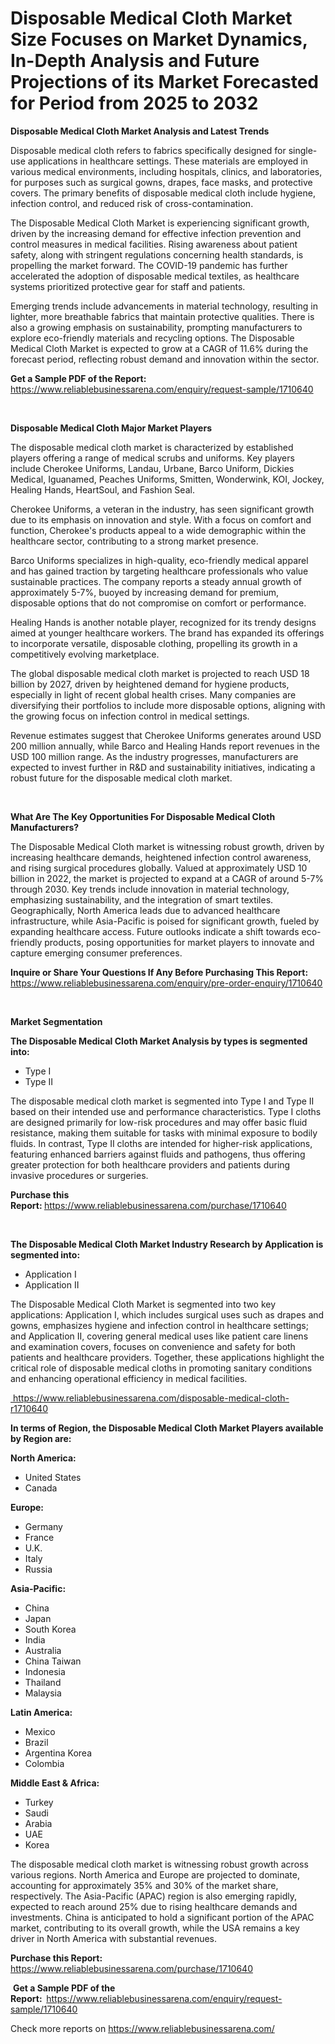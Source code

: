 <p><h1>Disposable Medical Cloth Market Size Focuses on Market Dynamics, In-Depth Analysis and Future Projections of its Market Forecasted for Period from 2025 to 2032</h1></p><p><strong>Disposable Medical Cloth Market Analysis and Latest Trends</strong></p>
<p><p>Disposable medical cloth refers to fabrics specifically designed for single-use applications in healthcare settings. These materials are employed in various medical environments, including hospitals, clinics, and laboratories, for purposes such as surgical gowns, drapes, face masks, and protective covers. The primary benefits of disposable medical cloth include hygiene, infection control, and reduced risk of cross-contamination.</p><p>The Disposable Medical Cloth Market is experiencing significant growth, driven by the increasing demand for effective infection prevention and control measures in medical facilities. Rising awareness about patient safety, along with stringent regulations concerning health standards, is propelling the market forward. The COVID-19 pandemic has further accelerated the adoption of disposable medical textiles, as healthcare systems prioritized protective gear for staff and patients.</p><p>Emerging trends include advancements in material technology, resulting in lighter, more breathable fabrics that maintain protective qualities. There is also a growing emphasis on sustainability, prompting manufacturers to explore eco-friendly materials and recycling options. The Disposable Medical Cloth Market is expected to grow at a CAGR of 11.6% during the forecast period, reflecting robust demand and innovation within the sector.</p></p>
<p><strong>Get a Sample PDF of the Report:&nbsp;</strong> <a href="https://www.reliablebusinessarena.com/enquiry/request-sample/1710640?utm_campaign=1835&utm_medium=2&utm_source=Github&utm_content=ia&utm_term=10012025&utm_id=disposable-medical-cloth">https://www.reliablebusinessarena.com/enquiry/request-sample/1710640</a></p>
<p>&nbsp;</p>
<p><strong>Disposable Medical Cloth Major Market Players</strong></p>
<p><p>The disposable medical cloth market is characterized by established players offering a range of medical scrubs and uniforms. Key players include Cherokee Uniforms, Landau, Urbane, Barco Uniform, Dickies Medical, Iguanamed, Peaches Uniforms, Smitten, Wonderwink, KOI, Jockey, Healing Hands, HeartSoul, and Fashion Seal.</p><p>Cherokee Uniforms, a veteran in the industry, has seen significant growth due to its emphasis on innovation and style. With a focus on comfort and function, Cherokee's products appeal to a wide demographic within the healthcare sector, contributing to a strong market presence.</p><p>Barco Uniforms specializes in high-quality, eco-friendly medical apparel and has gained traction by targeting healthcare professionals who value sustainable practices. The company reports a steady annual growth of approximately 5-7%, buoyed by increasing demand for premium, disposable options that do not compromise on comfort or performance.</p><p>Healing Hands is another notable player, recognized for its trendy designs aimed at younger healthcare workers. The brand has expanded its offerings to incorporate versatile, disposable clothing, propelling its growth in a competitively evolving marketplace.</p><p>The global disposable medical cloth market is projected to reach USD 18 billion by 2027, driven by heightened demand for hygiene products, especially in light of recent global health crises. Many companies are diversifying their portfolios to include more disposable options, aligning with the growing focus on infection control in medical settings.</p><p>Revenue estimates suggest that Cherokee Uniforms generates around USD 200 million annually, while Barco and Healing Hands report revenues in the USD 100 million range. As the industry progresses, manufacturers are expected to invest further in R&D and sustainability initiatives, indicating a robust future for the disposable medical cloth market.</p></p>
<p>&nbsp;</p>
<p><strong>What Are The Key Opportunities For Disposable Medical Cloth Manufacturers?</strong></p>
<p><p>The Disposable Medical Cloth market is witnessing robust growth, driven by increasing healthcare demands, heightened infection control awareness, and rising surgical procedures globally. Valued at approximately USD 10 billion in 2022, the market is projected to expand at a CAGR of around 5-7% through 2030. Key trends include innovation in material technology, emphasizing sustainability, and the integration of smart textiles. Geographically, North America leads due to advanced healthcare infrastructure, while Asia-Pacific is poised for significant growth, fueled by expanding healthcare access. Future outlooks indicate a shift towards eco-friendly products, posing opportunities for market players to innovate and capture emerging consumer preferences.</p></p>
<p><strong>Inquire or Share Your Questions If Any Before Purchasing This Report:</strong> <a href="https://www.reliablebusinessarena.com/enquiry/pre-order-enquiry/1710640?utm_campaign=1835&utm_medium=2&utm_source=Github&utm_content=ia&utm_term=10012025&utm_id=disposable-medical-cloth">https://www.reliablebusinessarena.com/enquiry/pre-order-enquiry/1710640</a></p>
<p>&nbsp;</p>
<p><strong>Market Segmentation</strong></p>
<p><strong>The Disposable Medical Cloth Market Analysis by types is segmented into:</strong></p>
<p><ul><li>Type I</li><li>Type II</li></ul></p>
<p><p>The disposable medical cloth market is segmented into Type I and Type II based on their intended use and performance characteristics. Type I cloths are designed primarily for low-risk procedures and may offer basic fluid resistance, making them suitable for tasks with minimal exposure to bodily fluids. In contrast, Type II cloths are intended for higher-risk applications, featuring enhanced barriers against fluids and pathogens, thus offering greater protection for both healthcare providers and patients during invasive procedures or surgeries.</p></p>
<p><strong>Purchase this Report:&nbsp;</strong><a href="https://www.reliablebusinessarena.com/purchase/1710640?utm_campaign=1835&utm_medium=2&utm_source=Github&utm_content=ia&utm_term=10012025&utm_id=disposable-medical-cloth">https://www.reliablebusinessarena.com/purchase/1710640</a></p>
<p>&nbsp;</p>
<p><strong>The Disposable Medical Cloth Market Industry Research by Application is segmented into:</strong></p>
<p><ul><li>Application I</li><li>Application II</li></ul></p>
<p><p>The Disposable Medical Cloth Market is segmented into two key applications: Application I, which includes surgical uses such as drapes and gowns, emphasizes hygiene and infection control in healthcare settings; and Application II, covering general medical uses like patient care linens and examination covers, focuses on convenience and safety for both patients and healthcare providers. Together, these applications highlight the critical role of disposable medical cloths in promoting sanitary conditions and enhancing operational efficiency in medical facilities.</p></p>
<p><a href="https://www.reliablebusinessarena.com/disposable-medical-cloth-r1710640?utm_campaign=1835&utm_medium=2&utm_source=Github&utm_content=ia&utm_term=10012025&utm_id=disposable-medical-cloth">&nbsp;https://www.reliablebusinessarena.com/disposable-medical-cloth-r1710640</a></p>
<p><strong>In terms of Region, the Disposable Medical Cloth Market Players available by Region are:</strong></p>
<p>
    <p> <strong> North America: </strong>
        <ul>
            <li>United States</li>
            <li>Canada</li>
        </ul>
        </p> 
    <p> <strong> Europe: </strong>
        <ul>
            <li>Germany</li>
            <li>France</li>
            <li>U.K.</li>
            <li>Italy</li>
            <li>Russia</li>
        </ul>
        </p> 
    <p> <strong> Asia-Pacific: </strong>
        <ul>
            <li>China</li>
            <li>Japan</li>
            <li>South Korea</li>
            <li>India</li>
            <li>Australia</li>
            <li>China Taiwan</li>
            <li>Indonesia</li>
            <li>Thailand</li>
            <li>Malaysia</li>
        </ul>
        </p> 
    <p> <strong> Latin America: </strong>
        <ul>
            <li>Mexico</li>
            <li>Brazil</li>
            <li>Argentina Korea</li>
            <li>Colombia</li>
        </ul>
        </p> 
    <p> <strong> Middle East & Africa: </strong>
        <ul>
            <li>Turkey</li>
            <li>Saudi</li>
            <li>Arabia</li>
            <li>UAE</li>
            <li>Korea</li>
        </ul>
    </p>
    </p>
<p><p>The disposable medical cloth market is witnessing robust growth across various regions. North America and Europe are projected to dominate, accounting for approximately 35% and 30% of the market share, respectively. The Asia-Pacific (APAC) region is also emerging rapidly, expected to reach around 25% due to rising healthcare demands and investments. China is anticipated to hold a significant portion of the APAC market, contributing to its overall growth, while the USA remains a key driver in North America with substantial revenues.</p></p>
<p><strong>Purchase this Report: </strong><a href="https://www.reliablebusinessarena.com/purchase/1710640?utm_campaign=1835&utm_medium=2&utm_source=Github&utm_content=ia&utm_term=10012025&utm_id=disposable-medical-cloth">https://www.reliablebusinessarena.com/purchase/1710640</a></p>
<p>&nbsp;<strong>Get a Sample PDF of the Report:&nbsp;&nbsp;</strong><a href="https://www.reliablebusinessarena.com/enquiry/request-sample/1710640?utm_campaign=1835&utm_medium=2&utm_source=Github&utm_content=ia&utm_term=10012025&utm_id=disposable-medical-cloth">https://www.reliablebusinessarena.com/enquiry/request-sample/1710640</a></p>
<p><strong></strong></p>
<p>Check more reports on <a href="https://www.reliablebusinessarena.com/?utm_campaign=1835&utm_medium=2&utm_source=Github&utm_content=ia&utm_term=10012025&utm_id=disposable-medical-cloth">https://www.reliablebusinessarena.com/</a></p>